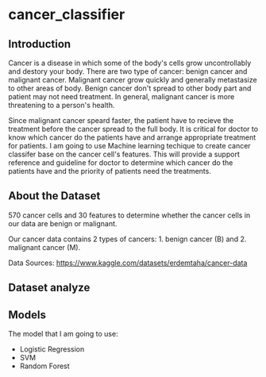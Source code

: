 # cancer_classifier

## Introduction

Cancer is a disease in which some of the body's cells grow uncontrollably and destory your body. There are two type of cancer: benign cancer and malignant cancer. Malignant cancer grow quickly and generally metastasize to other areas of body. Benign cancer don't spread to other body part and patient may not need treatment. In general, malignant cancer is more threatening to a person's health.

Since malignant cancer speard faster, the patient have to recieve the treatment before the cancer spread to the full body. It is critical for doctor to know which cancer do the patients have and arrange appropriate treatment for patients. I am going to use Machine learning techique to create cancer classifer base on the cancer cell's features. This will provide a support reference and guideline for doctor to determine which cancer do the patients have and the priority of patients need the treatments.

## About the Dataset

570 cancer cells and 30 features to determine whether the cancer cells in our data are benign or malignant.

Our cancer data contains 2 types of cancers: 1. benign cancer (B) and 2. malignant cancer (M).

Data Sources:
https://www.kaggle.com/datasets/erdemtaha/cancer-data

## Dataset analyze

## Models

The model that I am going to use:

- Logistic Regression
- SVM
- Random Forest
